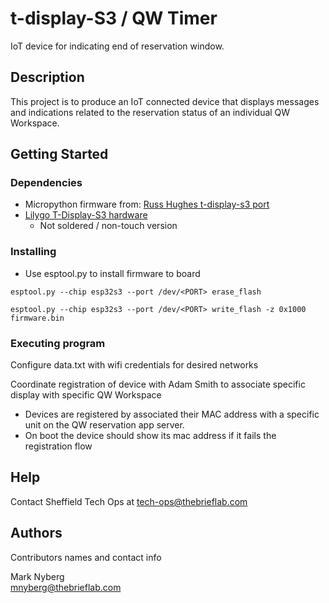 # t-display-S3 / QW Timer

IoT device for indicating end of reservation window.

## Description

This project is to produce an IoT connected device that displays messages and indications related to the reservation
status of an individual QW Workspace.

## Getting Started

### Dependencies

* Micropython firmware from: [Russ Hughes t-display-s3 port](https://github.com/russhughes/st7789s3_mpy.git)
* [Lilygo T-Display-S3 hardware](https://www.lilygo.cc/products/t-display-s3?variant=42284559827125) 
  * Not soldered / non-touch version

### Installing

* Use esptool.py to install firmware to board

```
esptool.py --chip esp32s3 --port /dev/<PORT> erase_flash
```
```
esptool.py --chip esp32s3 --port /dev/<PORT> write_flash -z 0x1000 firmware.bin
```

### Executing program

Configure data.txt with wifi credentials for desired networks

Coordinate registration of device with Adam Smith to associate specific display with specific QW Workspace
* Devices are registered by associated their MAC address with a specific unit on the QW reservation app server.
* On boot the device should show its mac address if it fails the registration flow

## Help

Contact Sheffield Tech Ops at [tech-ops@thebrieflab.com](mailto:tech-ops@thebrieflab.com)

## Authors

Contributors names and contact info

Mark Nyberg  
[mnyberg@thebrieflab.com](mailto:mnyberg@thebrieflab.com)
